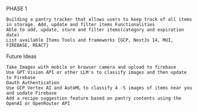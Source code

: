 PHASE 1

    Building a pantry tracker that allows users to keep track of all items in storage. Add, update and filter items Functionalities
    Able to add, update, store and filter items(category and expiration date)
    List available Items Tools and frameworks {GCP, NextJs 14, MUI, FIREBASE, REACT}

Future Ideas

    Take Images with mobile or browser camera and upload to firebase
    Use GPT Vision API or other LLM's to classify images and then update to Firebase
    Oauth Authentication
    Use GCP Vertex AI and AutoML to classify 4 -5 images of items near you and uodate Firebase
    Add a recipe suggestion feature based on pantry contents using the OpenAI or OpenRouter API

